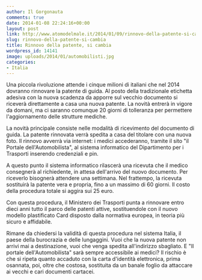 ```yaml
---
author: Il Gorgonauta
comments: true
date: 2014-01-08 22:24:16+00:00
layout: post
link: http://www.atomodelmale.it/2014/01/09/rinnovo-della-patente-si-cambia/
slug: rinnovo-della-patente-si-cambia
title: Rinnovo della patente, si cambia
wordpress_id: 14141
image: uploads/2014/01/automobilisti.jpg
categories:
- Italia
---
```


Una piccola rivoluzione attende i cinque milioni di italiani che nel 2014 dovranno rinnovare la patente di guida. Al posto della tradizionale etichetta adesiva con la nuova scadenza da apporre sul vecchio documento si riceverà direttamente a casa una nuova patente. La novità entrerà in vigore da domani, ma ci saranno comunque 20 giorni di tolleranza per permettere l'aggiornamento delle strutture mediche.

La novità principale consiste nelle modalità di ricevimento del documento di guida. La patente rinnovata verrà spedita a casa del titolare con una nuova foto. Il rinnovo avverrà via internet: i medici accederanno, tramite il sito "il Portale dell'Automobilista", al sistema informatico del Dipartimento per i Trasporti inserendo credenziali e pin.

A questo punto il sistema informatico rilascerà una ricevuta che il medico consegnerà al richiedente, in attesa dell'arrivo del nuovo documento. Per riceverlo bisognerà attendere una settimana. Nel frattempo, la ricevuta sostituirà la patente vera e propria, fino a un massimo di 60 giorni. Il costo della procedura totale si aggira sui 25 euro.

Con questa procedura, il Ministero dei Trasporti punta a rinnovare entro dieci anni tutto il parco delle patenti attive, sostituendole con il nuovo modello plastificato Card disposto dalla normativa europea, in teoria più sicuro e affidabile.

Rimane da chiedersi la validità di questa procedura nel sistema Italia, il paese della burocrazia e delle lungaggini. Vuoi che la nuova patente non arrivi mai a destinazione, vuoi che venga spedita all'indirizzo sbagliato. E "Il portale dell'Automobilista" sarà sempre accessibile ai medici? Il rischio è che si ripeta quanto accaduto con la carta d'identità elettronica, prima osannata, poi, oltre che costosa, sostituita da un banale foglio da attaccare ai vecchi e cari documenti cartacei.
